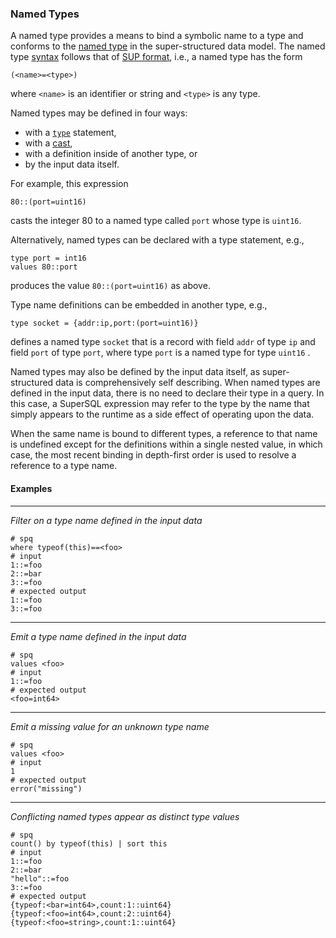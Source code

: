 ### Named Types

A named type provides a means to bind a symbolic name to a type
and conforms to the 
[named type](../../formats/model.md#3-named-type)
in the super-structured data model.
The named type [syntax](../../formats/sup.md#258-named-type)
follows that of [SUP format](../../formats/sup.md), i.e.,
a named type has the form
```
(<name>=<type>)
```
where `<name>` is an identifier or string and `<type>` is any type.

Named types may be defined in four ways:
* with a [`type`](../statements.md#type-statements) statement,
* with a [cast](../expressions.md#casts),
* with a definition inside of another type, or
* by the input data itself.

For example, this expression
```
80::(port=uint16)
```
casts the integer 80 to a named type called `port` whose type is `uint16`.

Alternatively, named types can be declared with a type statement, e.g.,
```
type port = int16
values 80::port
```
produces the value `80::(port=uint16)` as above.

Type name definitions can be embedded in another type, e.g.,
```
type socket = {addr:ip,port:(port=uint16)}
```
defines a named type `socket` that is a record with field `addr` of type `ip`
and field `port` of type `port`, where type `port` is a named type for type `uint16` .

Named types may also be defined by the input data itself, as super-structured data is
comprehensively self describing.
When named types are defined in the input data, there is no need to declare their
type in a query.
In this case, a SuperSQL expression may refer to the type by the name that simply
appears to the runtime as a side effect of operating upon the data.

When the same name is bound to different types, a reference to that name is
undefined except for the definitions within a single nested value,
in which case, the most recent binding in depth-first order is used to resolve
a reference to a type name.

#### Examples

---

_Filter on a type name defined in the input data_

```mdtest-spq
# spq
where typeof(this)==<foo>
# input
1::=foo
2::=bar
3::=foo
# expected output
1::=foo
3::=foo
```

---

_Emit a type name defined in the input data_

```mdtest-spq
# spq
values <foo>
# input
1::=foo
# expected output
<foo=int64>
```

---

_Emit a missing value for an unknown type name_

```mdtest-spq
# spq
values <foo>
# input
1
# expected output
error("missing")
```

--- 

_Conflicting named types appear as distinct type values_

```mdtest-spq {data-layout="stacked"}
# spq
count() by typeof(this) | sort this
# input
1::=foo
2::=bar
"hello"::=foo
3::=foo
# expected output
{typeof:<bar=int64>,count:1::uint64}
{typeof:<foo=int64>,count:2::uint64}
{typeof:<foo=string>,count:1::uint64}
```
